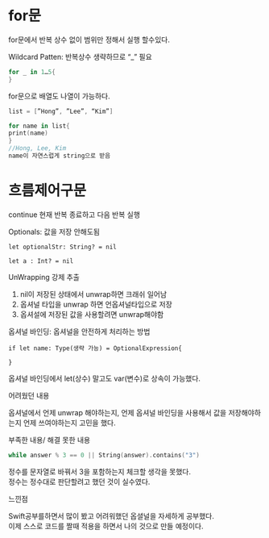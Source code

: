 # for문
for문에서 반복 상수 없이 범위만 정해서 실행 할수있다.

Wildcard Patten: 반복상수 생략하므로 “_” 필요
```swift
for _ in 1…5{
}
```

for문으로 배열도 나열이 가능하다.
```swift
list = [”Hong”, ”Lee”, “Kim”]

for name in list{
print(name)
}    
//Hong, Lee, Kim
name이 자연스럽게 string으로 받음
```
# 흐름제어구문
continue 현재 반복 종료하고 다음 반복 실행

Optionals: 값을 저장 안해도됨

`let optionalStr: String? = nil`

`let a : Int? = nil`

UnWrapping 강제 추출

1. nil이 저장된 상태에서 unwrap하면 크래쉬 일어남
2. 옵셔널 타입을 unwrap 하면 언옵셔널타입으로 저장
3. 옵셔설에 저장된 값을 사용할려면 unwrap해야함

옵셔널 바인딩: 옵셔널을 안전하게 처리하는 방법

`if let name: Type(생략 가능) = OptionalExpression{`

`}`

옵셔널 바인딩에서 let(상수) 말고도 var(변수)로 상속이 가능했다.

어려웠던 내용

옵셔널에서 언제 unwrap 해야하는지, 언제 옵셔널 바인딩을 사용해서 값을 저장해야하는지 언제 쓰여야하는지 고민을 했다.


부족한 내용/ 해결 못한 내용<br>
```swift
while answer % 3 == 0 || String(answer).contains("3")
```
정수를 문자열로 바꿔서 3을 포함하는지 체크할 생각을 못했다.<br>
정수는 정수대로 판단할려고 했던 것이 실수였다.


느낀점

Swift공부를하면서 많이 봤고 어려워했던  옵셜널을 자세하게 공부했다.<br> 
이제 스스로 코드를 짤때 적용을 하면서 나의 것으로 만들 예정이다.
